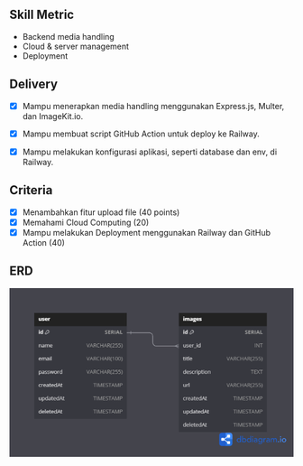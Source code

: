 ## Skill Metric

- Backend media handling
- Cloud & server management
- Deployment

## Delivery

- [x] Mampu menerapkan media handling menggunakan Express.js, Multer, dan ImageKit.io.
- [x] Mampu membuat script GitHub Action untuk deploy ke Railway.
- [x] Mampu melakukan konfigurasi aplikasi, seperti database dan env, di Railway.


## Criteria

- [x] Menambahkan fitur upload file (40 points)
- [x] Memahami Cloud Computing (20)
- [x] Mampu melakukan Deployment menggunakan Railway dan GitHub Action (40)

## ERD

![Tux, the Linux](/ERD.png)
